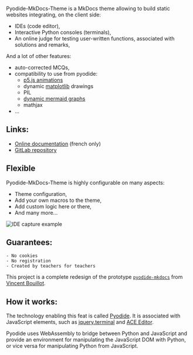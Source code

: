 Pyodide-MkDocs-Theme is a MkDocs theme allowing to build static websites integrating, on the client side:

- IDEs (code editor),
- Interactive Python consoles (terminals),
- An online judge for testing user-written functions, associated with solutions and remarks,

And a lot of other features:

- auto-corrected MCQs,
- compatibility to use from pyodide:
    - [p5.js animations](https://frederic-zinelli.gitlab.io/pyodide-mkdocs-theme/p5_processing/how_to/#p5-simple-example)
    - dynamic [matplotlib](https://frederic-zinelli.gitlab.io/pyodide-mkdocs-theme/custom/matplotlib/#exemple-simple) drawings
    - PIL
    - [dynamic mermaid graphs](https://frederic-zinelli.gitlab.io/pyodide-mkdocs-theme/custom/mermaid/#mermaid-simple-example)
    - mathjax
- ...


## Links:

* [Online documentation](http://frederic-zinelli.gitlab.io/pyodide-mkdocs-theme/) (french only)
* [GitLab repository](https://gitlab.com/frederic-zinelli/pyodide-mkdocs-theme)


## Flexible

Pyodide-MkDocs-Theme is highly configurable on many aspects:

* Theme configuration,
* Add your own macros to the theme,
* Add custom logic here or there,
* And many more...

![IDE capture example](http://frederic-zinelli.gitlab.io/pyodide-mkdocs-theme/assets/pyodide-mkdocs-theme-ex.png)


## Guarantees:

    - No cookies
    - No registration
    - Created by teachers for teachers

This project is a complete redesign of the prototype [`pyodide-mkdocs`](https://bouillotvincent.gitlab.io/pyodide-mkdocs/) from [Vincent Bouillot](https://gitlab.com/bouillotvincent/).


## How it works:

The technology enabling this feat is called [Pyodide](https://pyodide.org/en/stable/). It is associated with JavaScript elements, such as [jquery.terminal](https://terminal.jcubic.pl/api_reference.php) and [ACE Editor](https://ace.c9.io/).

Pyodide uses WebAssembly to bridge between Python and JavaScript and provide an environment for manipulating the JavaScript DOM with Python, or vice versa for manipulating Python from JavaScript.
